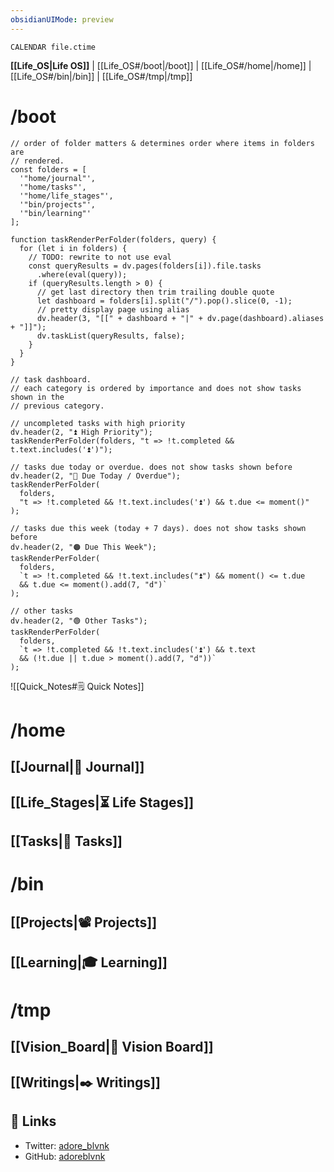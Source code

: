 ```yaml
---
obsidianUIMode: preview
---
```


```dataview
CALENDAR file.ctime
```

**[[Life_OS|Life OS]]** | [[Life_OS#/boot|/boot]] | [[Life_OS#/home|/home]] | [[Life_OS#/bin|/bin]] | [[Life_OS#/tmp|/tmp]]

# /boot

<!-- /boot: What you see when Life OS is first loaded. Keep this short & sweet. -->

```dataviewjs
// order of folder matters & determines order where items in folders are
// rendered.
const folders = [
  '"home/journal"',
  '"home/tasks"',
  '"home/life_stages"',
  '"bin/projects"',
  '"bin/learning"'
];

function taskRenderPerFolder(folders, query) {
  for (let i in folders) {
    // TODO: rewrite to not use eval
    const queryResults = dv.pages(folders[i]).file.tasks
      .where(eval(query));
    if (queryResults.length > 0) {
      // get last directory then trim trailing double quote
      let dashboard = folders[i].split("/").pop().slice(0, -1);
      // pretty display page using alias
      dv.header(3, "[[" + dashboard + "|" + dv.page(dashboard).aliases + "]]");
      dv.taskList(queryResults, false);
    }
  }
}

// task dashboard.
// each category is ordered by importance and does not show tasks shown in the
// previous category.

// uncompleted tasks with high priority
dv.header(2, "⏫ High Priority");
taskRenderPerFolder(folders, "t => !t.completed && t.text.includes('⏫')");

// tasks due today or overdue. does not show tasks shown before
dv.header(2, "🔴 Due Today / Overdue");
taskRenderPerFolder(
  folders,
  "t => !t.completed && !t.text.includes('⏫') && t.due <= moment()"
);

// tasks due this week (today + 7 days). does not show tasks shown before
dv.header(2, "🟠 Due This Week");
taskRenderPerFolder(
  folders,
  `t => !t.completed && !t.text.includes("⏫") && moment() <= t.due
  && t.due <= moment().add(7, "d")`
);

// other tasks
dv.header(2, "🟢 Other Tasks");
taskRenderPerFolder(
  folders,
  `t => !t.completed && !t.text.includes('⏫') && t.text
  && (!t.due || t.due > moment().add(7, "d"))`
);
```

![[Quick_Notes#🗒️ Quick Notes]]

# /home

<!-- /home: Personal items. -->

## [[Journal|📓 Journal]]

## [[Life_Stages|⏳ Life Stages]]

## [[Tasks|📝 Tasks]]
  
# /bin

<!-- /bin: Projects are like binaries that get executed by the user. May not always be active, hence its separate category. -->

## [[Projects|📽️ Projects]]

## [[Learning|🎓 Learning]]

# /tmp

<!-- /tmp: Optional files that can be deleted if unnecessary. -->

## [[Vision_Board|💜 Vision Board]]

## [[Writings|✒️ Writings]]

## 🔗 Links

- Twitter: [adore_blvnk](https://twitter.com/adore_blvnk)
- GitHub: [adoreblvnk](https://github.com/adoreblvnk)
